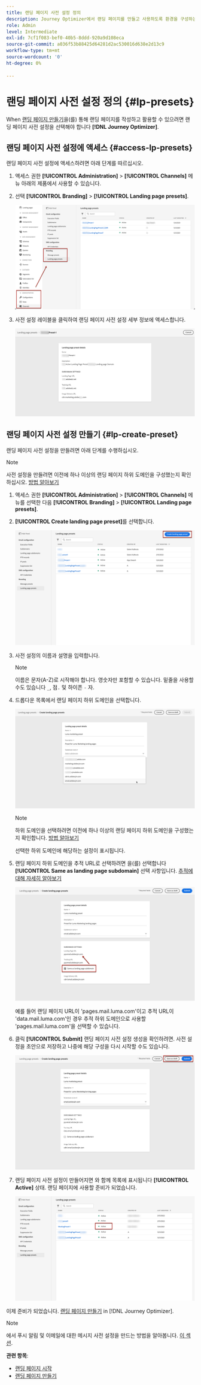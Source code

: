```yaml
---
title: 랜딩 페이지 사전 설정 정의
description: Journey Optimizer에서 랜딩 페이지를 만들고 사용하도록 환경을 구성하는 방법을 알아봅니다
role: Admin
level: Intermediate
exl-id: 7cf1f083-bef0-40b5-8ddd-920a9d108eca
source-git-commit: a036f53b88425d64281d2ac530016d638e2d13c9
workflow-type: tm+mt
source-wordcount: '0'
ht-degree: 0%

---
```


# 랜딩 페이지 사전 설정 정의 {#lp-presets}

When [랜딩 페이지 만들기](../landing-pages/create-lp.md#create-a-lp)을(를) 통해 랜딩 페이지를 작성하고 활용할 수 있으려면 랜딩 페이지 사전 설정을 선택해야 합니다 **[!DNL Journey Optimizer]**.

## 랜딩 페이지 사전 설정에 액세스 {#access-lp-presets}

랜딩 페이지 사전 설정에 액세스하려면 아래 단계를 따르십시오.

1. 액세스 권한 **[!UICONTROL Administration]** > **[!UICONTROL Channels]** 메뉴 아래의 제품에서 사용할 수 있습니다.

1. 선택 **[!UICONTROL Branding]** > **[!UICONTROL Landing page presets]**.

   ![](assets/lp_presets-access.png)

1. 사전 설정 레이블을 클릭하여 랜딩 페이지 사전 설정 세부 정보에 액세스합니다.

   ![](assets/lp_preset-details.png)

## 랜딩 페이지 사전 설정 만들기 {#lp-create-preset}

랜딩 페이지 사전 설정을 만들려면 아래 단계를 수행하십시오.

>[!NOTE]
>
>사전 설정을 만들려면 이전에 하나 이상의 랜딩 페이지 하위 도메인을 구성했는지 확인하십시오. [방법 알아보기](lp-subdomains.md)

1. 액세스 권한 **[!UICONTROL Administration]** > **[!UICONTROL Channels]** 메뉴를 선택한 다음 **[!UICONTROL Branding]** > **[!UICONTROL Landing page presets]**.

1. **[!UICONTROL Create landing page preset]**&#x200B;를 선택합니다.

   ![](assets/lp_create-preset-temp.png)

1. 사전 설정의 이름과 설명을 입력합니다.

   >[!NOTE]
   >
   > 이름은 문자(A-Z)로 시작해야 합니다. 영숫자만 포함할 수 있습니다. 밑줄을 사용할 수도 있습니다 `_`, 점`.` 및 하이픈 `-` 자.

1. 드롭다운 목록에서 랜딩 페이지 하위 도메인을 선택합니다.

   ![](assets/lp_preset-subdomain.png)

   >[!NOTE]
   >
   >하위 도메인을 선택하려면 이전에 하나 이상의 랜딩 페이지 하위 도메인을 구성했는지 확인합니다. [방법 알아보기](#lp-subdomains)

   선택한 하위 도메인에 해당하는 설정이 표시됩니다.

1. 랜딩 페이지 하위 도메인을 추적 URL로 선택하려면 을(를) 선택합니다 **[!UICONTROL Same as landing page subdomain]** 선택 사항입니다. [추적에 대해 자세히 알아보기](../design/message-tracking.md)

   ![](assets/lp_preset-subdomain-settings-same.png)

   예를 들어 랜딩 페이지 URL이 &#39;pages.mail.luma.com&#39;이고 추적 URL이 &#39;data.mail.luma.com&#39;인 경우 추적 하위 도메인으로 사용할 &#39;pages.mail.luma.com&#39;을 선택할 수 있습니다.

1. 클릭 **[!UICONTROL Submit]** 랜딩 페이지 사전 설정 생성을 확인하려면. 사전 설정을 초안으로 저장하고 나중에 해당 구성을 다시 시작할 수도 있습니다.

   ![](assets/lp_preset-subdomain-settings-submit.png)

1. 랜딩 페이지 사전 설정이 만들어지면 와 함께 목록에 표시됩니다 **[!UICONTROL Active]** 상태. 랜딩 페이지에 사용할 준비가 되었습니다.

   ![](assets/lp-preset-active-temp.png)

이제 준비가 되었습니다. [랜딩 페이지 만들기](../landing-pages/create-lp.md) in [!DNL Journey Optimizer].

>[!NOTE]
>
>에서 푸시 알림 및 이메일에 대한 메시지 사전 설정을 만드는 방법을 알아봅니다. [이 섹션](message-presets.md).

**관련 항목**:

* [랜딩 페이지 시작](../landing-pages/get-started-lp.md)
* [랜딩 페이지 만들기](../landing-pages/create-lp.md#create-a-lp)
